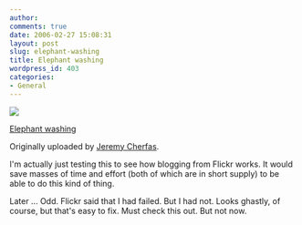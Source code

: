 ```yaml
---
author:
comments: true
date: 2006-02-27 15:08:31
layout: post
slug: elephant-washing
title: Elephant washing
wordpress_id: 403
categories:
- General
---
```


 [![](http://static.flickr.com/24/101823053_95a3042a23_m.jpg)](http://www.flickr.com/photos/jcherfas/101823053/)  

   

   

  [Elephant washing](http://www.flickr.com/photos/jcherfas/101823053/)  

    

  Originally uploaded by [Jeremy Cherfas](http://www.flickr.com/people/jcherfas/).  

 

I'm actually just testing this to see how blogging from Flickr works. It would save masses of time and effort (both of which are in short supply) to be able to do this kind of thing.

Later ... Odd. Flickr said that I had failed. But I had not. Looks ghastly, of course, but that's easy to fix. Must check this out. But not now.  

  

